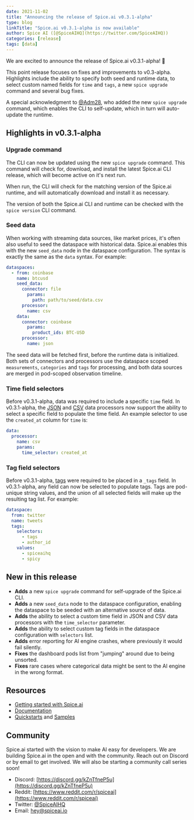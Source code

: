 ```yaml
---
date: 2021-11-02
title: "Announcing the release of Spice.ai v0.3.1-alpha"
type: blog
linkTitle: "Spice.ai v0.3.1-alpha is now available"
author: Spice AI ([@SpiceAIHQ](https://twitter.com/SpiceAIHQ))
categories: [release]
tags: [data]
---
```


We are excited to announce the release of Spice.ai v0.3.1-alpha! 🎃

This point release focuses on fixes and improvements to v0.3-alpha. Highlights include the ability to specify both seed and runtime data, to select custom named fields for `time` and `tags`, a new `spice upgrade` command and several bug fixes.

A special acknowledgment to [@Adm28](https://github.com/Adm28), who added the new `spice upgrade` command, which enables the CLI to self-update, which in turn will auto-update the runtime.

## Highlights in v0.3.1-alpha

### Upgrade command

The CLI can now be updated using the new `spice upgrade` command. This command will check for, download, and install the latest Spice.ai CLI release, which will become active on it's next run.

When run, the CLI will check for the matching version of the Spice.ai runtime, and will automatically download and install it as necessary.

The version of both the Spice.ai CLI and runtime can be checked with the `spice version` CLI command.

### Seed data

When working with streaming data sources, like market prices, it's often also useful to seed the dataspace with historical data. Spice.ai enables this with the new `seed_data` node in the dataspace configuration. The syntax is exactly the same as the `data` syntax. For example:

```yaml
dataspaces:
  - from: coinbase
    name: btcusd
    seed_data:
      connector: file
        params:
          path: path/to/seed/data.csv
      processor:
        name: csv
    data:
      connector: coinbase
        params:
          product_ids: BTC-USD
      processor:
        name: json
```

The seed data will be fetched first, before the runtime data is initialized. Both sets of connectors and processors use the dataspace scoped `measurements`, `categories` and `tags` for processing, and both data sources are merged in pod-scoped observation timeline.

### Time field selectors

Before v0.3.1-alpha, data was required to include a specific `time` field. In v0.3.1-alpha, the [JSON](https://github.com/spiceai/data-components-contrib/blob/trunk/dataprocessors/json/README.md) and [CSV](https://github.com/spiceai/data-components-contrib/tree/trunk/dataprocessors/csv) data processors now support the ability to select a specific field to populate the time field. An example selector to use the `created_at` column for `time` is:

```yaml
data:
  processor:
    name: csv
    params:
      time_selector: created_at
```

### Tag field selectors

Before v0.3.1-alpha, [tags](https://docs.spiceai.org/reference/pod/#dataspacestags) were required to be placed in a `_tags` field. In v0.3.1-alpha, any field can now be selected to populate tags. Tags are pod-unique string values, and the union of all selected fields will make up the resulting tag list. For example:

```yaml
dataspace:
  from: twitter
  name: tweets
  tags:
    selectors:
      - tags
      - author_id
    values:
      - spiceaihq
      - spicy
```

## New in this release

- **Adds** a new `spice upgrade` command for self-upgrade of the Spice.ai CLI.
- **Adds** a new `seed_data` node to the dataspace configuration, enabling the dataspace to be seeded with an alternative source of data.
- **Adds** the ability to select a custom time field in JSON and CSV data processors with the `time_selector` parameter.
- **Adds** the ability to select custom tag fields in the dataspace configuration with `selectors` list.
- **Adds** error reporting for AI engine crashes, where previously it would fail silently.
- **Fixes** the dashboard pods list from "jumping" around due to being unsorted.
- **Fixes** rare cases where categorical data might be sent to the AI engine in the wrong format.

## Resources

- [Getting started with Spice.ai](https://docs.spiceai.org/getting-started/)
- [Documentation](https://docs.spiceai.org/)
- [Quickstarts](https://github.com/spiceai/quickstarts/blob/trunk/README.md) and [Samples](https://github.com/spiceai/samples/blob/trunk/README.md)

## Community

Spice.ai started with the vision to make AI easy for developers. We are building Spice.ai in the open and with the community. Reach out on Discord or by email to get involved. We will also be starting a community call series soon!

- Discord: [https://discord.gg/kZnTfneP5u](https://discord.gg/kZnTfneP5u)
- Reddit: [https://www.reddit.com/r/spiceai](https://www.reddit.com/r/spiceai)
- Twitter: [@SpiceAIHQ](https://twitter.com/spiceaihq)
- Email: [hey@spiceai.io](mailto:hey@spiceai.io)
